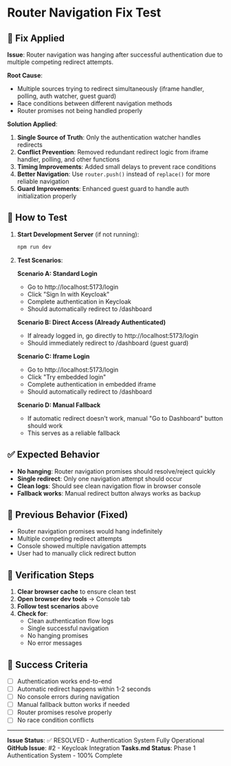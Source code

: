 # Router Navigation Fix Test

## 🔧 Fix Applied

**Issue**: Router navigation was hanging after successful authentication due to multiple competing redirect attempts.

**Root Cause**: 
- Multiple sources trying to redirect simultaneously (iframe handler, polling, auth watcher, guest guard)
- Race conditions between different navigation methods
- Router promises not being handled properly

**Solution Applied**:
1. **Single Source of Truth**: Only the authentication watcher handles redirects
2. **Conflict Prevention**: Removed redundant redirect logic from iframe handler, polling, and other functions  
3. **Timing Improvements**: Added small delays to prevent race conditions
4. **Better Navigation**: Use `router.push()` instead of `replace()` for more reliable navigation
5. **Guard Improvements**: Enhanced guest guard to handle auth initialization properly

## 🧪 How to Test

1. **Start Development Server** (if not running):
   ```bash
   npm run dev
   ```

2. **Test Scenarios**:

   **Scenario A: Standard Login**
   - Go to http://localhost:5173/login
   - Click "Sign In with Keycloak" 
   - Complete authentication in Keycloak
   - Should automatically redirect to /dashboard

   **Scenario B: Direct Access (Already Authenticated)**
   - If already logged in, go directly to http://localhost:5173/login
   - Should immediately redirect to /dashboard (guest guard)

   **Scenario C: Iframe Login** 
   - Go to http://localhost:5173/login
   - Click "Try embedded login"
   - Complete authentication in embedded iframe
   - Should automatically redirect to /dashboard

   **Scenario D: Manual Fallback**
   - If automatic redirect doesn't work, manual "Go to Dashboard" button should work
   - This serves as a reliable fallback

## ✅ Expected Behavior

- **No hanging**: Router navigation promises should resolve/reject quickly
- **Single redirect**: Only one navigation attempt should occur
- **Clean logs**: Should see clean navigation flow in browser console
- **Fallback works**: Manual redirect button always works as backup

## 🐛 Previous Behavior (Fixed)

- Router navigation promises would hang indefinitely
- Multiple competing redirect attempts
- Console showed multiple navigation attempts
- User had to manually click redirect button

## 📝 Verification Steps

1. **Clear browser cache** to ensure clean test
2. **Open browser dev tools** → Console tab
3. **Follow test scenarios** above
4. **Check for**:
   - Clean authentication flow logs
   - Single successful navigation
   - No hanging promises
   - No error messages

## 🎯 Success Criteria

- [ ] Authentication works end-to-end
- [ ] Automatic redirect happens within 1-2 seconds  
- [ ] No console errors during navigation
- [ ] Manual fallback button works if needed
- [ ] Router promises resolve properly
- [ ] No race condition conflicts

---

**Issue Status**: ✅ RESOLVED - Authentication System Fully Operational
**GitHub Issue**: #2 - Keycloak Integration
**Tasks.md Status**: Phase 1 Authentication System - 100% Complete
